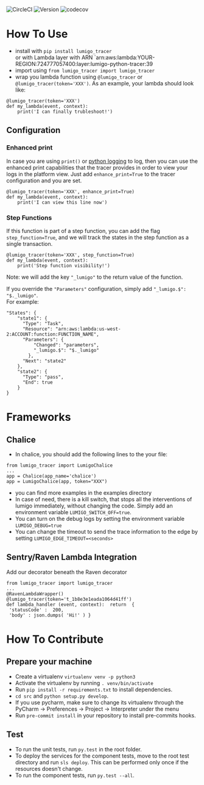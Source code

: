 ![CircleCI](https://circleci.com/gh/lumigo-io/python_tracer/tree/master.svg?style=svg&circle-token=421fefe82bcad1c17c4116f154e25e32ebc90f2c)
![Version](https://badge.fury.io/py/lumigo-tracer.svg)
![codecov](https://codecov.io/gh/lumigo-io/python_tracer/branch/master/graph/badge.svg?token=6EgXIlefwG)

# How To Use
* install with `pip install lumigo_tracer` <br/> 
or with Lambda layer with ARN `arn:aws:lambda:YOUR-REGION:724777057400:layer:lumigo-python-tracer:39
* import using `from lumigo_tracer import lumigo_tracer`
* wrap you lambda function using `@lumigo_tracer` or `@lumigo_tracer(token='XXX')`. As an example, your lambda should look like: 
```
@lumigo_tracer(token='XXX')
def my_lambda(event, context):
    print('I can finally trubleshoot!')
```

## Configuration
### Enhanced print
In case you are using `print()` or [python logging](https://docs.python.org/3/library/logging.html) to log, then you can use the enhanced print capabilities that the tracer provides in order to view your logs in the platform view. Just add `enhance_print=True` to the tracer configuration and you are set.
```
@lumigo_tracer(token='XXX', enhance_print=True)
def my_lambda(event, context):
    print('I can view this line now')
```

### Step Functions
If this function is part of a step function, you can add the flag `step_function=True`, and we will track the states in the step function as a single transaction.
```
@lumigo_tracer(token='XXX', step_function=True)
def my_lambda(event, context):
    print('Step function visibility!')
```
Note: we will add the key `"_lumigo"` to the return value of the function. 

If you override the `"Parameters"` configuration, simply add `"_lumigo.$": "$._lumigo"`. <br/>
For example:
```
"States": {
    "state1": {
      "Type": "Task",
      "Resource": "arn:aws:lambda:us-west-2:ACCOUNT:function:FUNCTION_NAME",
      "Parameters": {
          "Changed": "parameters",
          "_lumigo.$": "$._lumigo"
        },
      "Next": "state2"
    },
    "state2": {
      "Type": "pass",
      "End": true
    }
}
```


# Frameworks
## Chalice
* In chalice, you should add the following lines to the your file:
```
from lumigo_tracer import LumigoChalice
...
app = Chalice(app_name='chalice')
app = LumigoChalice(app, token="XXX")
```
* you can find more examples in the examples directory 
* In case of need, there is a kill switch, that stops all the interventions of lumigo immediately, without changing the code. Simply add an environment variable `LUMIGO_SWITCH_OFF=true`.
* You can turn on the debug logs by setting the environment variable `LUMIGO_DEBUG=true`
* You can change the timeout to send the trace information to the edge by setting `LUMIGO_EDGE_TIMEOUT=<seconds>`

## Sentry/Raven Lambda Integration
Add our decorator beneath the Raven decorator
```
from lumigo_tracer import lumigo_tracer
...
@RavenLambdaWrapper()
@lumigo_tracer(token='t_1b8e3e1eada1064d41ff')
def lambda_handler (event, context):  return  {
 'statusCode' :  200,
 'body' : json.dumps( 'Hi!' ) }
```
# How To Contribute
Prepare your machine
----
* Create a virtualenv `virtualenv venv -p python3`
* Activate the virtualenv by running `. venv/bin/activate`
* Run `pip install -r requirements.txt` to install dependencies.
* `cd src` and `python setup.py develop`.
* If you use pycharm, make sure to change its virtualenv through the PyCharm -> Preferences -> Project -> Interpreter under the menu
* Run `pre-commit install` in your repository to install pre-commits hooks.

Test
----
* To run the unit tests, run `py.test` in the root folder.
* To deploy the services for the component tests, move to the root test directory and run `sls deploy`. This can be performed only once if the resources doesn't change.
* To run the component tests, run `py.test --all`.

